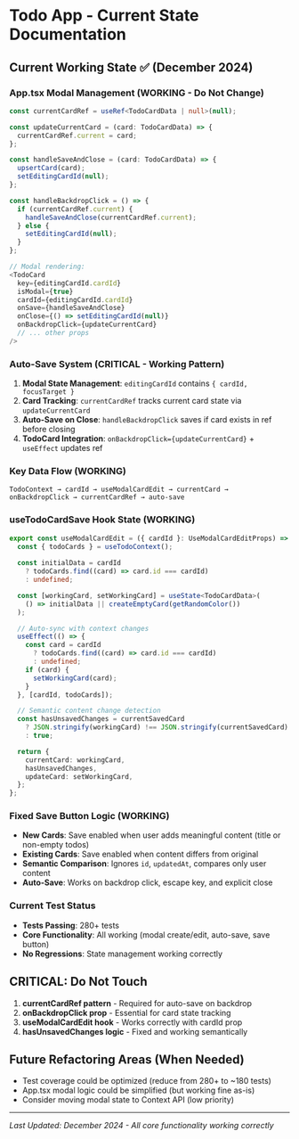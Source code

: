 # Todo App - Current State Documentation

## Current Working State ✅ (December 2024)

### App.tsx Modal Management (WORKING - Do Not Change)
```typescript
const currentCardRef = useRef<TodoCardData | null>(null);

const updateCurrentCard = (card: TodoCardData) => {
  currentCardRef.current = card;
};

const handleSaveAndClose = (card: TodoCardData) => {
  upsertCard(card);
  setEditingCardId(null);
};

const handleBackdropClick = () => {
  if (currentCardRef.current) {
    handleSaveAndClose(currentCardRef.current);
  } else {
    setEditingCardId(null);
  }
};

// Modal rendering:
<TodoCard
  key={editingCardId.cardId}
  isModal={true}
  cardId={editingCardId.cardId}
  onSave={handleSaveAndClose}
  onClose={() => setEditingCardId(null)}
  onBackdropClick={updateCurrentCard}
  // ... other props
/>
```

### Auto-Save System (CRITICAL - Working Pattern)
1. **Modal State Management**: `editingCardId` contains `{ cardId, focusTarget }`
2. **Card Tracking**: `currentCardRef` tracks current card state via `updateCurrentCard`
3. **Auto-Save on Close**: `handleBackdropClick` saves if card exists in ref before closing
4. **TodoCard Integration**: `onBackdropClick={updateCurrentCard}` + `useEffect` updates ref

### Key Data Flow (WORKING)
```
TodoContext → cardId → useModalCardEdit → currentCard → onBackdropClick → currentCardRef → auto-save
```

### useTodoCardSave Hook State (WORKING)
```typescript
export const useModalCardEdit = ({ cardId }: UseModalCardEditProps) => {
  const { todoCards } = useTodoContext();
  
  const initialData = cardId 
    ? todoCards.find((card) => card.id === cardId) 
    : undefined;

  const [workingCard, setWorkingCard] = useState<TodoCardData>(
    () => initialData || createEmptyCard(getRandomColor())
  );

  // Auto-sync with context changes
  useEffect(() => {
    const card = cardId 
      ? todoCards.find((card) => card.id === cardId) 
      : undefined;
    if (card) {
      setWorkingCard(card);
    }
  }, [cardId, todoCards]);

  // Semantic content change detection
  const hasUnsavedChanges = currentSavedCard
    ? JSON.stringify(workingCard) !== JSON.stringify(currentSavedCard)
    : true;

  return {
    currentCard: workingCard,
    hasUnsavedChanges,
    updateCard: setWorkingCard,
  };
};
```

### Fixed Save Button Logic (WORKING)
- **New Cards**: Save enabled when user adds meaningful content (title or non-empty todos)
- **Existing Cards**: Save enabled when content differs from original
- **Semantic Comparison**: Ignores `id`, `updatedAt`, compares only user content
- **Auto-Save**: Works on backdrop click, escape key, and explicit close

### Current Test Status
- **Tests Passing**: 280+ tests
- **Core Functionality**: All working (modal create/edit, auto-save, save button)
- **No Regressions**: State management working correctly

## CRITICAL: Do Not Touch
1. **currentCardRef pattern** - Required for auto-save on backdrop
2. **onBackdropClick prop** - Essential for card state tracking  
3. **useModalCardEdit hook** - Works correctly with cardId prop
4. **hasUnsavedChanges logic** - Fixed and working semantically

## Future Refactoring Areas (When Needed)
- Test coverage could be optimized (reduce from 280+ to ~180 tests)
- App.tsx modal logic could be simplified (but working fine as-is)
- Consider moving modal state to Context API (low priority)

---

*Last Updated: December 2024 - All core functionality working correctly*
